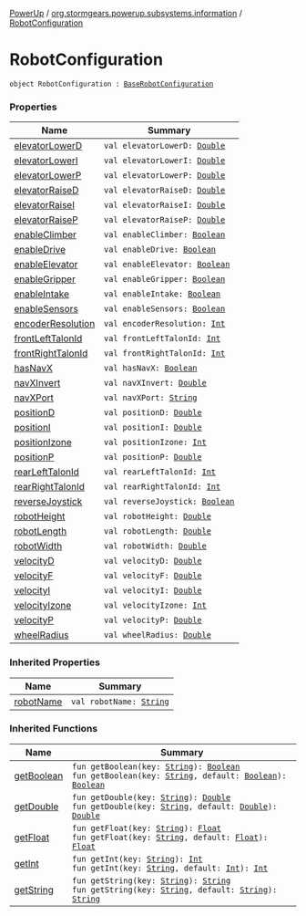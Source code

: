 [PowerUp](../../index.md) / [org.stormgears.powerup.subsystems.information](../index.md) / [RobotConfiguration](./index.md)

# RobotConfiguration

`object RobotConfiguration : `[`BaseRobotConfiguration`](../../org.stormgears.utils.configurationfile/-base-robot-configuration/index.md)

### Properties

| Name | Summary |
|---|---|
| [elevatorLowerD](elevator-lower-d.md) | `val elevatorLowerD: `[`Double`](https://kotlinlang.org/api/latest/jvm/stdlib/kotlin/-double/index.html) |
| [elevatorLowerI](elevator-lower-i.md) | `val elevatorLowerI: `[`Double`](https://kotlinlang.org/api/latest/jvm/stdlib/kotlin/-double/index.html) |
| [elevatorLowerP](elevator-lower-p.md) | `val elevatorLowerP: `[`Double`](https://kotlinlang.org/api/latest/jvm/stdlib/kotlin/-double/index.html) |
| [elevatorRaiseD](elevator-raise-d.md) | `val elevatorRaiseD: `[`Double`](https://kotlinlang.org/api/latest/jvm/stdlib/kotlin/-double/index.html) |
| [elevatorRaiseI](elevator-raise-i.md) | `val elevatorRaiseI: `[`Double`](https://kotlinlang.org/api/latest/jvm/stdlib/kotlin/-double/index.html) |
| [elevatorRaiseP](elevator-raise-p.md) | `val elevatorRaiseP: `[`Double`](https://kotlinlang.org/api/latest/jvm/stdlib/kotlin/-double/index.html) |
| [enableClimber](enable-climber.md) | `val enableClimber: `[`Boolean`](https://kotlinlang.org/api/latest/jvm/stdlib/kotlin/-boolean/index.html) |
| [enableDrive](enable-drive.md) | `val enableDrive: `[`Boolean`](https://kotlinlang.org/api/latest/jvm/stdlib/kotlin/-boolean/index.html) |
| [enableElevator](enable-elevator.md) | `val enableElevator: `[`Boolean`](https://kotlinlang.org/api/latest/jvm/stdlib/kotlin/-boolean/index.html) |
| [enableGripper](enable-gripper.md) | `val enableGripper: `[`Boolean`](https://kotlinlang.org/api/latest/jvm/stdlib/kotlin/-boolean/index.html) |
| [enableIntake](enable-intake.md) | `val enableIntake: `[`Boolean`](https://kotlinlang.org/api/latest/jvm/stdlib/kotlin/-boolean/index.html) |
| [enableSensors](enable-sensors.md) | `val enableSensors: `[`Boolean`](https://kotlinlang.org/api/latest/jvm/stdlib/kotlin/-boolean/index.html) |
| [encoderResolution](encoder-resolution.md) | `val encoderResolution: `[`Int`](https://kotlinlang.org/api/latest/jvm/stdlib/kotlin/-int/index.html) |
| [frontLeftTalonId](front-left-talon-id.md) | `val frontLeftTalonId: `[`Int`](https://kotlinlang.org/api/latest/jvm/stdlib/kotlin/-int/index.html) |
| [frontRightTalonId](front-right-talon-id.md) | `val frontRightTalonId: `[`Int`](https://kotlinlang.org/api/latest/jvm/stdlib/kotlin/-int/index.html) |
| [hasNavX](has-nav-x.md) | `val hasNavX: `[`Boolean`](https://kotlinlang.org/api/latest/jvm/stdlib/kotlin/-boolean/index.html) |
| [navXInvert](nav-x-invert.md) | `val navXInvert: `[`Double`](https://kotlinlang.org/api/latest/jvm/stdlib/kotlin/-double/index.html) |
| [navXPort](nav-x-port.md) | `val navXPort: `[`String`](https://kotlinlang.org/api/latest/jvm/stdlib/kotlin/-string/index.html) |
| [positionD](position-d.md) | `val positionD: `[`Double`](https://kotlinlang.org/api/latest/jvm/stdlib/kotlin/-double/index.html) |
| [positionI](position-i.md) | `val positionI: `[`Double`](https://kotlinlang.org/api/latest/jvm/stdlib/kotlin/-double/index.html) |
| [positionIzone](position-izone.md) | `val positionIzone: `[`Int`](https://kotlinlang.org/api/latest/jvm/stdlib/kotlin/-int/index.html) |
| [positionP](position-p.md) | `val positionP: `[`Double`](https://kotlinlang.org/api/latest/jvm/stdlib/kotlin/-double/index.html) |
| [rearLeftTalonId](rear-left-talon-id.md) | `val rearLeftTalonId: `[`Int`](https://kotlinlang.org/api/latest/jvm/stdlib/kotlin/-int/index.html) |
| [rearRightTalonId](rear-right-talon-id.md) | `val rearRightTalonId: `[`Int`](https://kotlinlang.org/api/latest/jvm/stdlib/kotlin/-int/index.html) |
| [reverseJoystick](reverse-joystick.md) | `val reverseJoystick: `[`Boolean`](https://kotlinlang.org/api/latest/jvm/stdlib/kotlin/-boolean/index.html) |
| [robotHeight](robot-height.md) | `val robotHeight: `[`Double`](https://kotlinlang.org/api/latest/jvm/stdlib/kotlin/-double/index.html) |
| [robotLength](robot-length.md) | `val robotLength: `[`Double`](https://kotlinlang.org/api/latest/jvm/stdlib/kotlin/-double/index.html) |
| [robotWidth](robot-width.md) | `val robotWidth: `[`Double`](https://kotlinlang.org/api/latest/jvm/stdlib/kotlin/-double/index.html) |
| [velocityD](velocity-d.md) | `val velocityD: `[`Double`](https://kotlinlang.org/api/latest/jvm/stdlib/kotlin/-double/index.html) |
| [velocityF](velocity-f.md) | `val velocityF: `[`Double`](https://kotlinlang.org/api/latest/jvm/stdlib/kotlin/-double/index.html) |
| [velocityI](velocity-i.md) | `val velocityI: `[`Double`](https://kotlinlang.org/api/latest/jvm/stdlib/kotlin/-double/index.html) |
| [velocityIzone](velocity-izone.md) | `val velocityIzone: `[`Int`](https://kotlinlang.org/api/latest/jvm/stdlib/kotlin/-int/index.html) |
| [velocityP](velocity-p.md) | `val velocityP: `[`Double`](https://kotlinlang.org/api/latest/jvm/stdlib/kotlin/-double/index.html) |
| [wheelRadius](wheel-radius.md) | `val wheelRadius: `[`Double`](https://kotlinlang.org/api/latest/jvm/stdlib/kotlin/-double/index.html) |

### Inherited Properties

| Name | Summary |
|---|---|
| [robotName](../../org.stormgears.utils.configurationfile/-base-robot-configuration/robot-name.md) | `val robotName: `[`String`](https://kotlinlang.org/api/latest/jvm/stdlib/kotlin/-string/index.html) |

### Inherited Functions

| Name | Summary |
|---|---|
| [getBoolean](../../org.stormgears.utils.configurationfile/-base-robot-configuration/get-boolean.md) | `fun getBoolean(key: `[`String`](https://kotlinlang.org/api/latest/jvm/stdlib/kotlin/-string/index.html)`): `[`Boolean`](https://kotlinlang.org/api/latest/jvm/stdlib/kotlin/-boolean/index.html)<br>`fun getBoolean(key: `[`String`](https://kotlinlang.org/api/latest/jvm/stdlib/kotlin/-string/index.html)`, default: `[`Boolean`](https://kotlinlang.org/api/latest/jvm/stdlib/kotlin/-boolean/index.html)`): `[`Boolean`](https://kotlinlang.org/api/latest/jvm/stdlib/kotlin/-boolean/index.html) |
| [getDouble](../../org.stormgears.utils.configurationfile/-base-robot-configuration/get-double.md) | `fun getDouble(key: `[`String`](https://kotlinlang.org/api/latest/jvm/stdlib/kotlin/-string/index.html)`): `[`Double`](https://kotlinlang.org/api/latest/jvm/stdlib/kotlin/-double/index.html)<br>`fun getDouble(key: `[`String`](https://kotlinlang.org/api/latest/jvm/stdlib/kotlin/-string/index.html)`, default: `[`Double`](https://kotlinlang.org/api/latest/jvm/stdlib/kotlin/-double/index.html)`): `[`Double`](https://kotlinlang.org/api/latest/jvm/stdlib/kotlin/-double/index.html) |
| [getFloat](../../org.stormgears.utils.configurationfile/-base-robot-configuration/get-float.md) | `fun getFloat(key: `[`String`](https://kotlinlang.org/api/latest/jvm/stdlib/kotlin/-string/index.html)`): `[`Float`](https://kotlinlang.org/api/latest/jvm/stdlib/kotlin/-float/index.html)<br>`fun getFloat(key: `[`String`](https://kotlinlang.org/api/latest/jvm/stdlib/kotlin/-string/index.html)`, default: `[`Float`](https://kotlinlang.org/api/latest/jvm/stdlib/kotlin/-float/index.html)`): `[`Float`](https://kotlinlang.org/api/latest/jvm/stdlib/kotlin/-float/index.html) |
| [getInt](../../org.stormgears.utils.configurationfile/-base-robot-configuration/get-int.md) | `fun getInt(key: `[`String`](https://kotlinlang.org/api/latest/jvm/stdlib/kotlin/-string/index.html)`): `[`Int`](https://kotlinlang.org/api/latest/jvm/stdlib/kotlin/-int/index.html)<br>`fun getInt(key: `[`String`](https://kotlinlang.org/api/latest/jvm/stdlib/kotlin/-string/index.html)`, default: `[`Int`](https://kotlinlang.org/api/latest/jvm/stdlib/kotlin/-int/index.html)`): `[`Int`](https://kotlinlang.org/api/latest/jvm/stdlib/kotlin/-int/index.html) |
| [getString](../../org.stormgears.utils.configurationfile/-base-robot-configuration/get-string.md) | `fun getString(key: `[`String`](https://kotlinlang.org/api/latest/jvm/stdlib/kotlin/-string/index.html)`): `[`String`](https://kotlinlang.org/api/latest/jvm/stdlib/kotlin/-string/index.html)<br>`fun getString(key: `[`String`](https://kotlinlang.org/api/latest/jvm/stdlib/kotlin/-string/index.html)`, default: `[`String`](https://kotlinlang.org/api/latest/jvm/stdlib/kotlin/-string/index.html)`): `[`String`](https://kotlinlang.org/api/latest/jvm/stdlib/kotlin/-string/index.html) |
